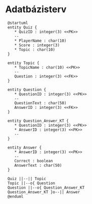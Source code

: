 # Adatbázisterv    

     @startuml
     entity Quiz {
        * QuizID : integer(3) <<PK>>
        --
        * PlayerName : char(10)
        * Score : integer(3)
        * Topic : char(10)
     }

     entity Topic {
        * TopicName : char(10) <<PK>>
        --
        Question : integer(3) <<FK>>
     }

     entity Question {
        * QuestionID : integer(3) <<PK>>
        --
        QuestionText : char(50)
        AnswerID : integer(3) <<FK>>
     }

     entity Question_Answer_KT {
        * QuestionID : integer(3) <<PK>>
        * AnswerID : integer(3) <<PK>>
        --
     }

     entity Answer {
        * AnswerID : integer(3) <<PK>>
        --
        Correct : boolean
        AnswerText : char(50)
     }

     Quiz ||--|| Topic
     Topic ||--o{ Question
     Question ||--o{ Question_Answer_KT
     Question_Answer_KT }o--|| Answer
     @enduml